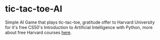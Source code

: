 # tic-tac-toe-AI
Simple AI Game that plays tic-tac-toe, gratitude offer to Harvard University for it's free CS50's Introduction to Artificial Intelligence with Python, more about free Harvard courses [here](https://online-learning.harvard.edu/catalog/free).
